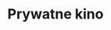 ---
layout: "pages/privatni-kino.njk"

title: 'Prywatne kino'
description: 'Ciesz się wyjątkowym wieczorem filmowym w naszym prywatnym kinie. Przytulna atmosfera, najlepszy dźwięk i obraz tylko dla Ciebie.'
permalink: 'pl/privatni-kino/'

eleventyNavigation:
  key: Prywatne kino
  parent: Usługi i atrakcje
  order: 200


landing:
  breadcrumbsHome: Strona główna
  breadcrumbsCurrent: Prywatne kino

  heading: Prywatne kino

  mouseIconAlt: Ikona myszy komputerowej

  imageUrl: /assets/images/cinema/cinema.jpg
  imageAlt: Kino z czerwonymi krzesłami


contentOne:
  topper: Prywatne kino
  heading: Prywatne kino w historycznej twierdzy - niezapomniane wrażenia filmowe

  imageUrl: /assets/images/cinema/cinema.jpg
  imageAlt: Kino z czerwonymi krzesłami

  paragraphs:
    - text: Przeżyj czarujący wieczór, w którym rzeczywistość spotyka się z baśnią... Usiądź przy stole unoszącym się bezpośrednio na powierzchni stawu i daj się ponieść atmosferze, jakbyś właśnie znalazł się w świecie baśni Księżniczka Młyna. Tak jak ona stąpając po tafli wody, poczujesz się jakbyś unosił się w powietrzu - z dala od zgiełku świata, otoczony ciszą natury, lustrem tafli i światłem świec.

  cta: Rezerwacja
---